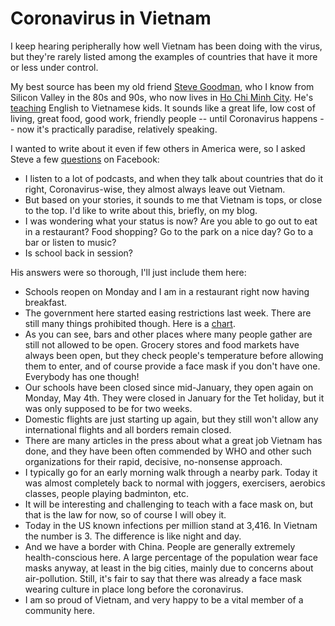 # Coronavirus in Vietnam
I keep hearing peripherally how well Vietnam has been doing with the virus, but they're rarely listed among the examples of countries that have it more or less under control.

My best source has been my old friend <a href="https://www.linkedin.com/in/stevegoodman2/">Steve Goodman</a>, who I know from Silicon Valley in the 80s and 90s, who now lives in <a href="https://en.wikipedia.org/wiki/Ho_Chi_Minh_City">Ho Chi Minh City</a>. He's <a href="http://www.broward.edu/international/Centers-And-Affiliates/Pages/Vietnam.aspx">teaching</a> English to Vietnamese kids. It sounds like a great life, low cost of living, great food, good work, friendly people -- until Coronavirus happens -- now it's practically paradise, relatively speaking. 

I wanted to write about it even if few others in America were, so I asked Steve a few <a href="https://www.facebook.com/dave.winer.12/posts/1220770854796984">questions</a> on Facebook:
* I listen to a lot of podcasts, and when they talk about countries that do it right, Coronavirus-wise, they almost always leave out Vietnam.
* But based on your stories, it sounds to me that Vietnam is tops, or close to the top. I'd like to write about this, briefly, on my blog.
* I was wondering what your status is now? Are you able to go out to eat in a restaurant? Food shopping? Go to the park on a nice day? Go to a bar or listen to music?
* Is school back in session?

His answers were so thorough, I'll just include them here: 
* Schools reopen on Monday and I am in a restaurant right now having breakfast.
* The government here started easing restrictions last week. There are still many things prohibited though. Here is a <a href="http://scripting.com/images/2020/05/02/hcmcChart.png">chart</a>.
* As you can see, bars and other places where many people gather are still not allowed to be open. Grocery stores and food markets have always been open, but they check people's temperature before allowing them to enter, and of course provide a face mask if you don't have one. Everybody has one though!
* Our schools have been closed since mid-January, they open again on Monday, May 4th. They were closed in January for the Tet holiday, but it was only supposed to be for two weeks.
* Domestic flights are just starting up again, but they still won't allow any international flights and all borders remain closed.
* There are many articles in the press about what a great job Vietnam has done, and they have been often commended by WHO and other such organizations for their rapid, decisive, no-nonsense approach.
* I typically go for an early morning walk through a nearby park. Today it was almost completely back to normal with joggers, exercisers, aerobics classes, people playing badminton, etc.
* It will be interesting and challenging to teach with a face mask on, but that is the law for now, so of course I will obey it.
* Today in the US known infections per million stand at 3,416. In Vietnam the number is 3. The difference is like night and day.
* And we have a border with China. People are generally extremely health-conscious here. A large percentage of the population wear face masks anyway, at least in the big cities, mainly due to concerns about air-pollution. Still, it's fair to say that there was already a face mask wearing culture in place long before the coronavirus.
* I am so proud of Vietnam, and very happy to be a vital member of a community here.

